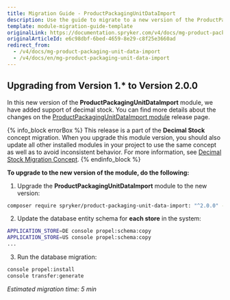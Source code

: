 ```yaml
---
title: Migration Guide - ProductPackagingUnitDataImport
description: Use the guide to migrate to a new version of the ProductPackagingUnitDataImport module.
template: module-migration-guide-template
originalLink: https://documentation.spryker.com/v4/docs/mg-product-packaging-unit-data-import
originalArticleId: e6c98dbf-6bed-4659-8e29-c8f25e3660ad
redirect_from:
  - /v4/docs/mg-product-packaging-unit-data-import
  - /v4/docs/en/mg-product-packaging-unit-data-import
---
```


## Upgrading from Version 1.* to Version 2.0.0
In this new version of the **ProductPackagingUnitDataImport** module, we have added support of decimal stock. You can find more details about the changes on the [ProductPackagingUnitDataImport module](https://github.com/spryker/product-packaging-unit-data-import/releases) release page.

{% info_block errorBox %}
This release is a part of the **Decimal Stock** concept migration. When you upgrade this module version, you should also update all other installed modules in your project to use the same concept as well as to avoid inconsistent behavior. For more information, see [Decimal Stock Migration Concept](/docs/scos/dev/migration-concepts/decimal-stock-migration-concept.html).
{% endinfo_block %}

**To upgrade to the new version of the module, do the following:**
1. Upgrade the **ProductPackagingUnitDataImport** module to the new version:

```bash
composer require spryker/product-packaging-unit-data-import: "^2.0.0" --update-with-dependencies
```
2. Update the database entity schema for **each store** in the system:

```bash
APPLICATION_STORE=DE console propel:schema:copy
APPLICATION_STORE=US console propel:schema:copy
...
```

3. Run the database migration:

```bash
console propel:install
console transfer:generate
```

*Estimated migration time: 5 min*
